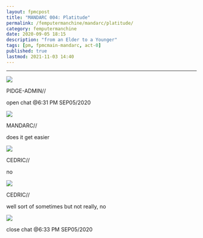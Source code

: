 ```yaml
---
layout: fpmcpost
title: "MANDARC 004: Platitude"
permalink: /femputermanchine/mandarc/platitude/
category: femputermanchine
date: 2020-09-05 18:15
description: "from an Elder to a Younger"
tags: [pm, fpmcmain-mandarc, act-0]
published: true
lastmod: 2021-11-03 14:40
---
```

[//]: # ( 10/15/21  -linkout removed)
[//]: # ( 11/03/21  -title added)

*****


<div class="chat-box">
<img src="{{ site.url }}/assets/tb/pidge.jpg" class="chat-portrait" />
<p class="ppl-sez">PIDGE-ADMIN//</p>
<p class="ppl-sez">open chat @6:31 PM SEP05/2020</p>
</div>

<div class="chat-box">
<img src="{{ site.url }}/assets/tb/mandarc1.jpg" class="chat-portrait" />
<p class="ppl-sez">MANDARC//</p>
<p class="ppl-sez">does it get easier</p>
</div>

<div class="chat-box">
<img src="{{ site.url }}/assets/tb/llthander.jpg" class="chat-portrait" />
<p class="ppl-sez">CEDRIC//</p>
<p class="ppl-sez">no</p>
</div>

<div class="chat-box">
<img src="{{ site.url }}/assets/tb/llthander.jpg" class="chat-portrait" />
<p class="ppl-sez">CEDRIC//</p>
<p class="ppl-sez">well sort of sometimes but not really, no</p>
</div>

<div class="chat-box">
<img src="{{ site.url }}/assets/tb/autress-aug.jpg" class="chat-portrait" />
<p class="ppl-sez">close chat @6:33 PM SEP05/2020</p>
</div>


